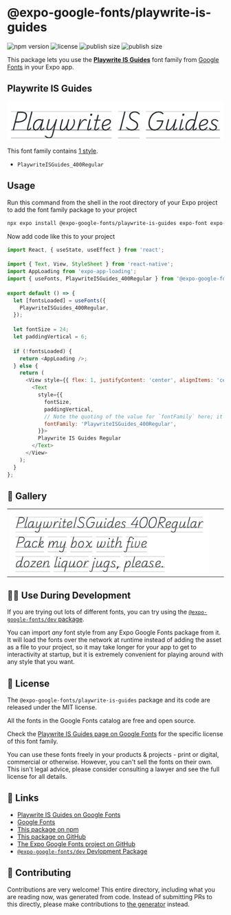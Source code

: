 # @expo-google-fonts/playwrite-is-guides

![npm version](https://flat.badgen.net/npm/v/@expo-google-fonts/playwrite-is-guides)
![license](https://flat.badgen.net/github/license/expo/google-fonts)
![publish size](https://flat.badgen.net/packagephobia/install/@expo-google-fonts/playwrite-is-guides)
![publish size](https://flat.badgen.net/packagephobia/publish/@expo-google-fonts/playwrite-is-guides)

This package lets you use the [**Playwrite IS Guides**](https://fonts.google.com/specimen/Playwrite+IS+Guides) font family from [Google Fonts](https://fonts.google.com/) in your Expo app.

## Playwrite IS Guides

![Playwrite IS Guides](./font-family.png)

This font family contains [1 style](#-gallery).

- `PlaywriteISGuides_400Regular`

## Usage

Run this command from the shell in the root directory of your Expo project to add the font family package to your project
```sh
npx expo install @expo-google-fonts/playwrite-is-guides expo-font expo-app-loading
```

Now add code like this to your project
```js
import React, { useState, useEffect } from 'react';

import { Text, View, StyleSheet } from 'react-native';
import AppLoading from 'expo-app-loading';
import { useFonts, PlaywriteISGuides_400Regular } from '@expo-google-fonts/playwrite-is-guides';

export default () => {
  let [fontsLoaded] = useFonts({
    PlaywriteISGuides_400Regular,
  });

  let fontSize = 24;
  let paddingVertical = 6;

  if (!fontsLoaded) {
    return <AppLoading />;
  } else {
    return (
      <View style={{ flex: 1, justifyContent: 'center', alignItems: 'center' }}>
        <Text
          style={{
            fontSize,
            paddingVertical,
            // Note the quoting of the value for `fontFamily` here; it expects a string!
            fontFamily: 'PlaywriteISGuides_400Regular',
          }}>
          Playwrite IS Guides Regular
        </Text>
      </View>
    );
  }
};

```

## 🔡 Gallery


||||
|-|-|-|
|![PlaywriteISGuides_400Regular](./PlaywriteISGuides_400Regular.ttf.png)||||


## 👩‍💻 Use During Development

If you are trying out lots of different fonts, you can try using the [`@expo-google-fonts/dev` package](https://github.com/expo/google-fonts/tree/master/font-packages/dev#readme).

You can import *any* font style from any Expo Google Fonts package from it. It will load the fonts
over the network at runtime instead of adding the asset as a file to your project, so it may take longer
for your app to get to interactivity at startup, but it is extremely convenient
for playing around with any style that you want.

## 📖 License

The `@expo-google-fonts/playwrite-is-guides` package and its code are released under the MIT license.

All the fonts in the Google Fonts catalog are free and open source.

Check the [Playwrite IS Guides page on Google Fonts](https://fonts.google.com/specimen/Playwrite+IS+Guides) for the specific license of this font family.

You can use these fonts freely in your products & projects - print or digital, commercial or otherwise. However, you can't sell the fonts on their own. This isn't legal advice, please consider consulting a lawyer and see the full license for all details.

## 🔗 Links

- [Playwrite IS Guides on Google Fonts](https://fonts.google.com/specimen/Playwrite+IS+Guides)
- [Google Fonts](https://fonts.google.com/)
- [This package on npm](https://www.npmjs.com/package/@expo-google-fonts/playwrite-is-guides)
- [This package on GitHub](https://github.com/expo/google-fonts/tree/master/font-packages/playwrite-is-guides)
- [The Expo Google Fonts project on GitHub](https://github.com/expo/google-fonts)
- [`@expo-google-fonts/dev` Devlopment Package](https://github.com/expo/google-fonts/tree/master/font-packages/dev)

## 🤝 Contributing

Contributions are very welcome! This entire directory, including what you are reading now, was generated from code. Instead of submitting PRs to this directly, please make contributions to [the generator](https://github.com/expo/google-fonts/tree/master/packages/generator) instead.
